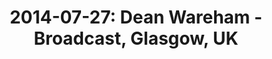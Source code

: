 ---
layout: show
title: '2014-07-27: Dean Wareham - Broadcast, Glasgow, UK'
name: 2014-07-27-dean-wareham-broadcast-glasgow-uk
artist-name: 'Dean Wareham'
show-venue: 'Broadcast, Glasgow, UK'
show-setlist: 
show-date: 2014-07-27
show-radio: 
show-lastfm: 
show-cancelled: 
performers: [
  "Dean Wareham - guitar/vocals",
  "Britta Phillips - bass/keyboards/vocals",
  "Raymond Richards - guitar/keyboards/bass",
  "Roger Brogan - drums"
  ]
facebook-event-url: 
show-poster-url: 
show-ticket-url: 
show-venue-website: 'http://broadcastglasgow.com/'
show-additional: 
---